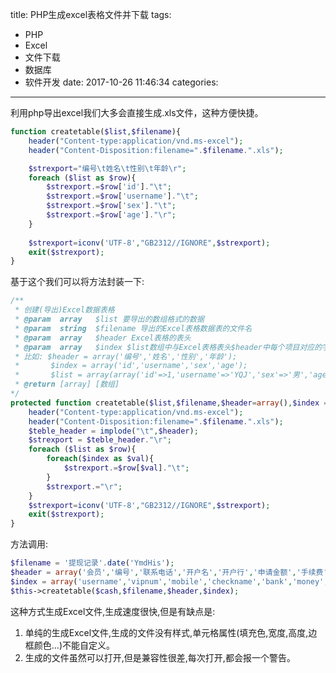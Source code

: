 title: PHP生成excel表格文件并下载
tags: 
 - PHP
 - Excel
 - 文件下载
 - 数据库
 - 软件开发
date: 2017-10-26 11:46:34
categories:
---
利用php导出excel我们大多会直接生成.xls文件，这种方便快捷。

```php
function createtable($list,$filename){
    header("Content-type:application/vnd.ms-excel");
    header("Content-Disposition:filename=".$filename.".xls");

    $strexport="编号\t姓名\t性别\t年龄\r";
    foreach ($list as $row){
        $strexport.=$row['id']."\t";
        $strexport.=$row['username']."\t";
        $strexport.=$row['sex']."\t";
        $strexport.=$row['age']."\r";
    }
	
    $strexport=iconv('UTF-8',"GB2312//IGNORE",$strexport);
    exit($strexport);
}
```

基于这个我们可以将方法封装一下:

```php
/**
 * 创建(导出)Excel数据表格
 * @param  array   $list 要导出的数组格式的数据
 * @param  string  $filename 导出的Excel表格数据表的文件名
 * @param  array   $header Excel表格的表头
 * @param  array   $index $list数组中与Excel表格表头$header中每个项目对应的字段的名字(key值)
 * 比如: $header = array('编号','姓名','性别','年龄');
 *       $index = array('id','username','sex','age');
 *       $list = array(array('id'=>1,'username'=>'YQJ','sex'=>'男','age'=>24));
 * @return [array] [数组]
*/
protected function createtable($list,$filename,$header=array(),$index = array()){
	header("Content-type:application/vnd.ms-excel");
	header("Content-Disposition:filename=".$filename.".xls");
	$teble_header = implode("\t",$header);
	$strexport = $teble_header."\r";
	foreach ($list as $row){
		foreach($index as $val){
			$strexport.=$row[$val]."\t";
		}
		$strexport.="\r";
	}
	$strexport=iconv('UTF-8',"GB2312//IGNORE",$strexport);
	exit($strexport);
}
```

方法调用:

```php
$filename = '提现记录'.date('YmdHis');  
$header = array('会员','编号','联系电话','开户名','开户行','申请金额','手续费','实际金额','申请时间');  
$index = array('username','vipnum','mobile','checkname','bank','money','handling_charge','real_money','applytime');  
$this->createtable($cash,$filename,$header,$index);  
```

这种方式生成Excel文件,生成速度很快,但是有缺点是:

1. 单纯的生成Excel文件,生成的文件没有样式,单元格属性(填充色,宽度,高度,边框颜色...)不能自定义。
2. 生成的文件虽然可以打开,但是兼容性很差,每次打开,都会报一个警告。
	
	
	
	
